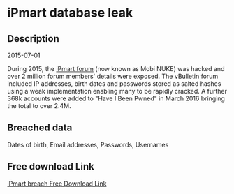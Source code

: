 # iPmart database leak

## Description

2015-07-01

During 2015, the <a href="http://ipmart-forum.com" target="_blank" rel="noopener">iPmart forum</a> (now known as Mobi NUKE) was hacked and over 2 million forum members' details were exposed. The vBulletin forum included IP addresses, birth dates and passwords stored as salted hashes using a weak implementation enabling many to be rapidly cracked. A further 368k accounts were added to &quot;Have I Been Pwned&quot; in March 2016 bringing the total to over 2.4M.

## Breached data

Dates of birth, Email addresses, Passwords, Usernames

## Free download Link

[iPmart breach Free Download Link](https://link-to.net/1229997/879.3608675905034/dynamic/?r=aHR0cHM6Ly93d3cubWVkaWFmaXJlLmNvbS92aWV3L0pSbFJIZlhEaDg1UThuTi9pcG1hcnQtZm9ydW0uY29tL2ZpbGU=)